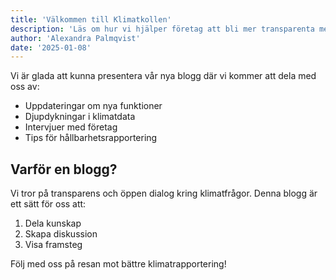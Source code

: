 ```yaml
---
title: 'Välkommen till Klimatkollen'
description: 'Läs om hur vi hjälper företag att bli mer transparenta med sina klimatdata'
author: 'Alexandra Palmqvist'
date: '2025-01-08'
---
```


Vi är glada att kunna presentera vår nya blogg där vi kommer att dela med oss av:

- Uppdateringar om nya funktioner
- Djupdykningar i klimatdata
- Intervjuer med företag
- Tips för hållbarhetsrapportering

## Varför en blogg?

Vi tror på transparens och öppen dialog kring klimatfrågor. Denna blogg är ett sätt för oss att:

1. Dela kunskap
2. Skapa diskussion
3. Visa framsteg

Följ med oss på resan mot bättre klimatrapportering!
